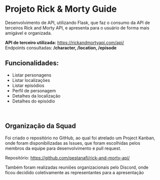 # Projeto Rick & Morty Guide

Desenvolvimento de API, utilizando Flask, que faz o consumo da API de terceiros Rick and Morty API, e apresenta para o usuário de forma mais amigável e organizada.

**API de terceiro utilizada:** https://rickandmortyapi.com/api/<br>
Endpoints consultadas: **/character, /location, /episode**


## Funcionalidades:


*   Listar personagens
*   Listar localizações
*   Listar episódios
*   Perfil de personagem
*   Detalhes da localização
*   Detalhes do episódio


<br>

## Organização da Squad

Foi criado o repositório no GitHub, ao qual foi atrelado um Project Kanban, onde foram disponibilizadas as Issues, que foram escolhidas pelos membros da equipe para desenvolvimento e pull request.

Repositório: https://github.com/pestanafj/rick-and-morty-api/

Também foram realizadas reuniões organizacionais pelo Discord, onde ficou decidido coletivamente as representantes para a apresentação



